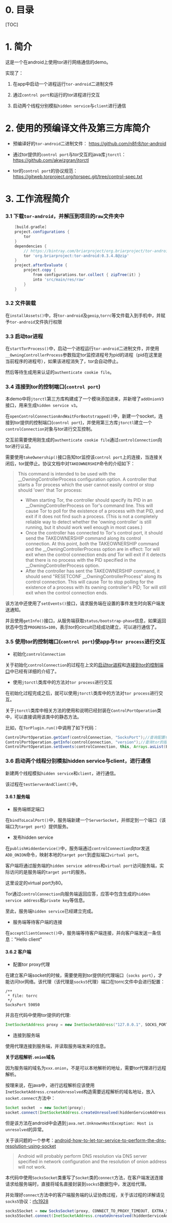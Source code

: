 # 0. 目录

[TOC]

# 1. 简介 

这是一个在android上使用tor进行网络通信的demo。

实现了：

1. 在app中启动一个进程运行`tor-android`二进制文件

2. 通过`control port`和运行的tor进程进行交互

3. 启动两个线程分别模拟`hidden service`与`client`进行通信

# 2. 使用的预编译文件及第三方库简介

* 预编译好的`tor-android`二进制文件：
  https://github.com/n8fr8/tor-android
  
* 通过tor提供的`control port`与tor交互的java库`jtorctl`：
  https://github.com/akwizgran/jtorctl
  
* tor的`control port`的协议规范：
  https://gitweb.torproject.org/torspec.git/tree/control-spec.txt

# 3. 工作流程简介

### 3.1 下载`tor-android`，并解压到项目的`raw`文件夹中

```groovy
    [build.gradle]
    project.configurations {
        tor
    }
    dependencies {
        // https://bintray.com/briarproject/org.briarproject/tor-android
        tor 'org.briarproject:tor-android:0.3.4.8@zip'
    }
    project.afterEvaluate {
        project.copy {
            from configurations.tor.collect { zipTree(it) }
            into 'src/main/res/raw'
        }
    }
```

### 3.2 文件装载

在`installAssets()`中，将`tor-android`及`geoip`,`torrc`等文件载入到手机中，并赋予`tor-android`文件执行权限

### 3.3 <span id="start-tor">启动tor进程</span>

在`startTorProcess()`中，启动一个进程运行`tor-android`二进制文件，并使用`__OwningControllerProcess`参数指定tor监控进程号为pid的进程（pid在这里是当前程序的进程号），如果该进程消失了，tor会自动停止。

然后等待生成用来认证的`authenticate cookie file`。

### 3.4 <span id="connect-to-control-port">连接到tor的控制端口(`control port`)</span>

本demo中将`jtorctl`第三方库构建成了一个模块添加进来，并新增了`addOnionV3`接口，用来生成`hidden service v3`。

在`openControlConnectionAndWaitForBootstrapped()`中，新建一个socket，连接到tor提供的控制端口(`control port`)，并使用第三方库`jtorctl`建立一个`controlConnection`对象与tor进行交互控制。

交互前需要使用刚生成的`authenticate cookie file`通过`controlConnection`向tor进行认证。

需要使用`takeOwnership()`接口告知tor监控该`control port`上的连接，当连接关闭后，tor就停止。协议文档中对`TAKEOWNERSHIP`命令的介绍如下：

> This command is intended to be used with the
 __OwningControllerProcess configuration option.  A controller that
 starts a Tor process which the user cannot easily control or stop
 should 'own' that Tor process:  
>   * When starting Tor, the controller should specify its PID in an
     __OwningControllerProcess on Tor's command line.  This will
     cause Tor to poll for the existence of a process with that PID,
     and exit if it does not find such a process.  (This is not a
     completely reliable way to detect whether the 'owning
     controller' is still running, but it should work well enough in
     most cases.)
>   * Once the controller has connected to Tor's control port, it
     should send the TAKEOWNERSHIP command along its control
     connection.  At this point, *both* the TAKEOWNERSHIP command and
     the __OwningControllerProcess option are in effect: Tor will
     exit when the control connection ends *and* Tor will exit if it
     detects that there is no process with the PID specified in the
     __OwningControllerProcess option.
>   * After the controller has sent the TAKEOWNERSHIP command, it
     should send "RESETCONF __OwningControllerProcess" along its
     control connection.  This will cause Tor to stop polling for the
     existence of a process with its owning controller's PID; Tor
     will still exit when the control connection ends.
         

该方法中还使用了`setEvents()`接口，请求服务端在设置的事件发生时向客户端发送通知。

并且使用`getInfo()`接口，从服务端获取`status/bootstrap-phase`信息，如果返回状态中包含`PROGRESS=100`，表示tor的circuit已经成功建立，可以进行通信了。

### 3.5 使用tor的控制端口(`control port`)使app与`tor process`进行交互

* 初始化`controlConnection`

关于初始化`controlConnection`的过程在上文的[启动tor进程](#start-tor)和[连接到tor的控制端口](#connect-to-control-port)中已经有详细的介绍了。

* 使用`jtorctl`类库中的方法对`tor process`进行交互

在初始化过程完成之后，就可以使用`jtorctl`类库中的方法对`tor process`进行交互。

关于`jtorctl`类库中相关方法的使用和说明已经封装在`ControlPortOperation`类中，可以直接调用该类中的静态方法。

比如，在`TorPlugin.run()`中调用了如下代码：

```java
ControlPortOperation.getConf(controlConnection, "SocksPort");//查询配置参数SocksPort的值
ControlPortOperation.getInfo(controlConnection, "version");//查询tor的版本号信息
ControlPortOperation.setEvents(controlConnection, this, Arrays.asList(EVENTS));//请求服务端在设置的事件发生时向客户端发送通知
```

### 3.6 启动两个线程分别模拟hidden service与client，进行通信

新建两个线程模拟`hidden service`和`client`，进行通信。

该过程在`testServerAndClient()`中。

#### 3.6.1 服务端

* 服务端绑定端口

在`bindToLocalPort()`中，服务端新建一个`ServerSocket`，并绑定到一个端口（该端口为`target port`）提供服务。

* 发布hidden service

在`publishHiddenService()`中，服务端通过`controlConnection`向tor发送`ADD_ONION`命令，映射本地的`target port`到虚拟端口`virtual port`。

客户端将通过服务端的`hidden service address`和`virtual port`访问服务端，实际访问的是服务端的`target port`的服务。

这里设定的virtual port为80。

Tor通过`controlConnection`向服务端返回应答，应答中包含生成的`hidden service address`和`private key`等信息。

至此，服务端`hidden service`已经建立完成。

* 服务端等待客户端的连接

在`acceptClientConnect()`中，服务端等待客户端连接，并向客户端发送一条信息："Hello client"

#### 3.6.2 客户端

* 配置tor proxy代理

在建立客户端socket的时候，需要使用到tor提供的代理端口（`socks port`），才能访问tor网络。该代理（该代理是`socks5`代理）端口在torrc文件中会进行配置：

```
/**
 * file: torrc
 */
SocksPort 59050
```

并且在代码中使用tor提供的代理:

```java
InetSocketAddress proxy = new InetSocketAddress("127.0.0.1", SOCKS_PORT);
```

* 连接到服务端

使用代理连接到服务端，并读取服务端发来的信息。

**关于远程解析`.onion`域名**
 
因为服务端的域名为`xxx.onion`，不是可以本地解析的地址，需要tor代理进行远程解析。

按理来说，在java中，进行远程解析应该使用`InetSocketAddress.createUnresolved`构造需要远程解析的域名地址，放入`socket.connect`方法中：

```java
Socket socket  = new Socket(proxy);
socket.connect(InetSocketAddress.createUnresolved(hiddenServiceAddress, HIDDENSERVICE_VIRTUAL_PORT));
```

但是该方法在android中会遇到`java.net.UnknownHostException: Host is unresolved`的异常。

关于该问题的一个参考：[android-how-to-let-tor-service-to-perform-the-dns-resolution-using-socket](https://stackoverflow.com/questions/39308705/android-how-to-let-tor-service-to-perform-the-dns-resolution-using-socket)
> Android will probably perform DNS resolution via DNS server specified in network configuration and the resolution of onion address will not work.

本代码中使用`SocksSocket`类重写了`Socket`类的`connect`方法，在客户端发送连接请求给服务端时，直接将域名直接封装到`socks5`数据包中，发送给代理。

并处理好`connect`方法中的客户端服务端的认证协商过程，关于该过程的详解请见`socks5`协议：[rfc1928](https://www.ietf.org/rfc/rfc1928.txt)

```java
socks5Socket = new SocksSocket(proxy, CONNECT_TO_PROXY_TIMEOUT, EXTRA_SOCKET_TIMEOUT);
socks5Socket.connect(InetSocketAddress.createUnresolved(hiddenServiceAddress, HIDDENSERVICE_VIRTUAL_PORT));
```





















